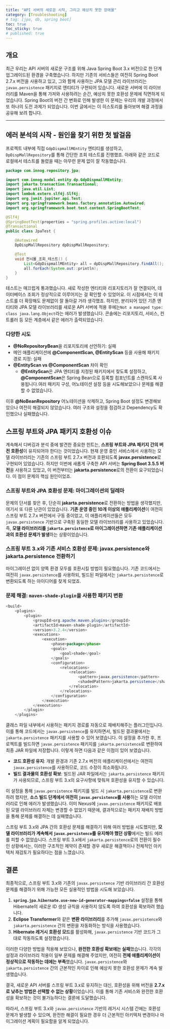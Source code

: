 ```yaml
---
title: "API 서버의 새로운 시작, 그리고 예상치 못한 장애물"
category: [Troubleshooting]
# tag: [jpa, db, spring boot]
toc: true
toc_sticky: true
# published: true
---
```

## 개요

최근 우리는 API 서버의 새로운 구조를 위해 Java Spring Boot 3.x 버전으로 한 단계 업그레이드된 환경을 구축했습니다. 하지만 기존의 서비스들은 여전히 Spring Boot 2.7.x 버전을 사용하고 있고, 그와 함께 사용하는 JPA 모델 관리 라이브러리는 `javax.persistence` 패키지로 엔티티가 구현되어 있습니다. 새로운 서버에 이 라이브러리를 Maven을 통해 가져와 사용하려는 순간, 예상치 못한 호환성 문제에 직면하게 되었습니다. Spring Boot의 버전 간 변화로 인해 발생한 이 문제는 우리의 개발 과정에서 또 하나의 도전 과제가 되었습니다. 이번 글에서는 이 히스토리를 돌아보며 해결 과정을 공유해 보려 합니다.

---

## 에러 분석의 시작 - 원인을 찾기 위한 첫 발걸음

프로젝트 내부에 직접 `GdpDispmallMEntity` 엔티티를 생성하고, `DpDispMallRepository`를 통해 간단한 조회 테스트를 진행했죠. 아래와 같은 코드로 로컬에서 테스트를 돌렸을 때는 아무런 문제 없이 잘 작동했습니다.

```java
package com.innog.repository.jpa;

import com.innog.model.entity.dp.GdpDispmallMEntity;
import jakarta.transaction.Transactional;
import java.util.List;
import lombok.extern.slf4j.Slf4j;
import org.junit.jupiter.api.Test;
import org.springframework.beans.factory.annotation.Autowired;
import org.springframework.boot.test.context.SpringBootTest;

@Slf4j
@SpringBootTest(properties = "spring.profiles.active:local")
@Transactional
public class JpaTest {

    @Autowired
    DpDispMallRepository dpDispMallRepository;

    @Test
    void 전시몰_조회_테스트() {
        List<GdpDispmallMEntity> all = dpDispMallRepository.findAll();
        all.forEach(System.out::println);
    }
}
```

테스트는 매끄럽게 통과했습니다. 새로 작성한 엔티티와 리포지토리가 잘 연결되어, 데이터베이스 조회가 정상적으로 이루어지는 걸 확인할 수 있었어요. 이 시점에서는 이 테스트를 더 확장해도 문제없이 잘 돌아갈 거라 생각했죠. 하지만, 분리되어 있던 기존 엔티티와 JPA 모델 라이브러리를 새로운 API 서버에 적용 후에는`Not a managed type: class java.lang.Object`라는 에러가 발생했습니다. 콘솔에는 리포지토리, 서비스, 컨트롤러 등 모든 계층에서 같은 에러가 출력되었습니다.

### 다양한 시도

- **@NoRepositoryBean**을 리포지토리에 선언하기: 실패
- 메인 애플리케이션에 **@ComponentScan, @EntityScan** 등을 사용해 패키지 경로 지정: 실패
- **@EntityScan vs @ComponentScan** 차이 확인
    - **@EntityScan**은 JPA 엔티티를 지정된 패키지에서 찾도록 설정하고, **@ComponentScan**은 Spring Bean으로 등록할 컴포넌트를 스캔하도록 사용됩니다.여러 패키지 구성, 어노테이션 설정 등을 시도해보았으나 문제를 해결할 수 없었습니다.

이후 **@NoBeanRepository** 어노테이션을 삭제하고, Spring Boot 설정도 변경해보았으나 여전히 해결되지 않았습니다. 여러 구조와 설정을 점검하고 Dependency도 확인했으나 실패했습니다.

## **스프링 부트와 JPA 패키지 호환성 이슈**

계속해서 디버깅과 분석 중에 발견한 중요한 힌트는, **스프링 부트와 JPA 패키지 간의 버전 호환성**이 유지되어야 한다는 것이었습니다. 현재 운영 중인 서비스에서 사용하는 모델 라이브러리는 기존의 스프링 부트 2.7.x 버전과 호환되도록 **javax.persistence**로 구현되어 있었습니다. 하지만 이번에 새롭게 구축한 API 서버는 **Spring Boot 3.5.5 버전**을 사용하고 있었고, 이 버전부터는 **jakarta.persistence**로의 전환이 요구되었습니다. 이 점이 문제의 핵심 원인이었죠.

### **스프링 부트와 JPA 호환성 문제: 마이그레이션의 딜레마**

문제의 단서를 찾은 후, 단순히 **jakarta.persistence**로 전환하는 방법을 생각했지만, 여기서 또 다른 난관이 있었습니다. **기존 운영 중인 10개 이상의 애플리케이션**이 여전히 스프링 부트 2.7.x 버전에서 구동 중이었고, 이 애플리케이션들은 모두 `javax.persistence` 기반으로 구축된 동일한 모델 라이브러리를 사용하고 있었습니다. 즉, **모델 라이브러리를 `jakarta.persistence`로 마이그레이션하면 기존 애플리케이션과의 호환성 문제가 발생**하는 상황이었습니다.

### **스프링 부트 3.x와 기존 서비스 호환성 문제: javax.persistence와 jakarta.persistence 전환하기**

마이그레이션 없이 양쪽 환경 모두를 호환시킬 방법이 필요했습니다. 기존 코드에서는 여전히 `javax.persistence`를 사용하되, 빌드된 파일에서는 `jakarta.persistence`로 변환되도록 하는 아이디어를 찾게 되었죠.

### 문제 해결: `maven-shade-plugin`을 사용한 패키지 변환

```java
<build>
    <plugins>
        <plugin>
            <groupId>org.apache.maven.plugins</groupId>
            <artifactId>maven-shade-plugin</artifactId>
            <version>3.2.4</version>
            <executions>
                <execution>
                    <phase>package</phase>
                    <goals>
                        <goal>shade</goal>
                    </goals>
                    <configuration>
                        <relocations>
                            <relocation>
                                <pattern>javax.persistence</pattern>
                                <shadedPattern>jakarta.persistence</shadedPattern>
                            </relocation>
                        </relocations>
                    </configuration>
                </execution>
            </executions>
        </plugin>
    </plugins>

```

클래스 파일 내부에서 사용하는 패키지 경로를 자동으로 재배치해주는 플러그인입니다. 이를 통해 코드에서는 `javax.persistence`를 유지하면서, 빌드된 결과물에서는 `jakarta.persistence` 패키지를 사용할  수 있어 보였습니다.
이 설정을 추가한 후, 프로젝트를 빌드하면 `javax.persistence` 패키지를 `jakarta.persistence`로 변환하여 최종 JAR 파일에 저장합니다. 이렇게 하면 다음과 같은 이점이 있어 보였습니다.

- **코드 호환성 유지**: 개발 환경과 기존 2.7.x 버전의 애플리케이션에서는 여전히 `javax.persistence`를 사용하므로, 코드 수정이 최소화됩니다.
- **빌드 결과물의 호환성 확보**: 빌드된 JAR 파일에서는 `jakarta.persistence` 패키지가 사용되므로, 스프링 부트 3.x의 요구사항에 맞춰져 호환성을 유지할 수 있습니다.

이 설정을 통해 `javax.persistence` 패키지를 빌드 시 `jakarta.persistence`로 변환하려 했지만, **소스 빌드 단계에서 여전히 `javax.persistence`를 사용**하는 모델 라이브러리로 인해 에러가 발생했습니다. 이미 Nexus에 `javax.persistence` 패키지로 배포된 모델 라이브러리 자체는 변경할 수 없었기 때문에, 결과적으로는 패키지 재배치 방법을 통해 문제를 해결하는 데 실패했습니다.

스프링 부트 3.x와 JPA 간의 호환성 문제를 해결하기 위해 여러 방법을 시도했지만, **모델 라이브러리가 계속해서 `javax.persistence`를 유지해야 했던 상황**에서는 빌드 에러를 피할 수 없었습니다. 스프링 부트 3.x에서 `jakarta.persistence`로의 전환이 필수인 상황에서는, 이러한 구조적인 제약이 존재할 경우 새로운 해결책이나 전체적인 아키텍처 재검토가 필요하다는 점을 느꼈습니다.

## 결론

최종적으로, 스프링 부트 3.x와 기존의 `javax.persistence` 기반 라이브러리 간 호환성 문제를 해결하기 위해 가능한 모든 실용적인 방법을 시도해 보았습니다.

1. **`spring.jpa.hibernate.use-new-id-generator-mappings=false`** 설정을 통해 Hibernate의 새로운 ID 생성 규칙을 사용하지 않도록 하여 호환성을 확보하려 했습니다.
2. **Eclipse Transformer**와 같은 **변환 라이브러리**를 추가해 `javax.persistence`와 `jakarta.persistence` 간의 변환을 자동화하는 방식을 사용했습니다.
3. **Hibernate 레거시 호환성 모드**를 활성화해, `javax.persistence` 기반 코드가 그대로 작동하도록 설정했습니다.

이러한 다양한 방법을 적용해 보았으나, **완전한 호환성 확보에는 실패**했습니다. 각각의 설정과 라이브러리 적용이 일부 문제를 해결해 주었지만, 여전히 **전체 애플리케이션이 정상적으로 작동하는 데에는 부족**했습니다. `javax.persistence`와 `jakarta.persistence` 간의 근본적인 차이로 인해 예상치 못한 호환성 문제가 계속 발생했습니다.

결국, 새로운 API 서버를 스프링 부트 3.x로 유지하는 대신, 호환성을 위해 버전을 **2.7.x로 낮추는 방법은 선택할 수 없는 상황**이었습니다. 이를 통해 기존 서비스와 완전한 호환성을 확보하는 것이 불가능하다는 결론에 도달했습니다.

따라서, 스프링 부트 3.x와 `javax.persistence` 기반의 레거시 시스템 간에는 호환성 문제가 발생할 수 있으며, 완전한 해결이 필요한 경우 더 근본적인 아키텍처 변경이나 마이그레이션 계획이 필요함을 알게 되었습니다.